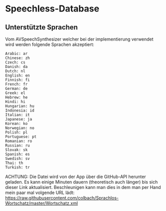 # Speechless-Database

## Unterstützte Sprachen
Vom AVSpeechSynthesizer welcher bei der implementierung verwendet wird werden folgende Sprachen akzeptiert:

    Arabic: ar
    Chinese: zh
    Czech: cs
    Danish: da
    Dutch: nl
    English: en
    Finnish: fi
    French: fr
    German: de
    Greek: el
    Hebrew: he
    Hindi: hi
    Hungarian: hu
    Indonesia: id
    Italian: it
    Japanese: ja
    Korean: ko
    Norwegian: no
    Polish: pl
    Portuguese: pt
    Romanian: ro
    Russian: ru
    Slovak: sk
    Spanish: es
    Swedish: sv
    Thai: th
    Turkish: tr

ACHTUNG: Die Datei wird von der App über die GitHub-API herunter geladen. Es kann einige Minuten dauern (theoretisch auch länger) bis sich dieser Link aktualisiert. Beschleunigen kann man dies in dem man per Hand mein paar mal volgende URL lädt: https://raw.githubusercontent.com/colbach/Sprachlos-Wortschatz/master/Wortschatz.xml